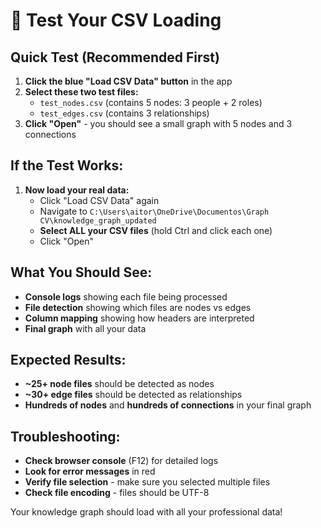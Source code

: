 # 🧪 Test Your CSV Loading

## Quick Test (Recommended First)
1. **Click the blue "Load CSV Data" button** in the app
2. **Select these two test files:**
   - `test_nodes.csv` (contains 5 nodes: 3 people + 2 roles)
   - `test_edges.csv` (contains 3 relationships)
3. **Click "Open"** - you should see a small graph with 5 nodes and 3 connections

## If the Test Works:
1. **Now load your real data:**
   - Click "Load CSV Data" again
   - Navigate to `C:\Users\aitor\OneDrive\Documentos\Graph CV\knowledge_graph_updated`
   - **Select ALL your CSV files** (hold Ctrl and click each one)
   - Click "Open"

## What You Should See:
- **Console logs** showing each file being processed
- **File detection** showing which files are nodes vs edges
- **Column mapping** showing how headers are interpreted
- **Final graph** with all your data

## Expected Results:
- **~25+ node files** should be detected as nodes
- **~30+ edge files** should be detected as relationships
- **Hundreds of nodes** and **hundreds of connections** in your final graph

## Troubleshooting:
- **Check browser console** (F12) for detailed logs
- **Look for error messages** in red
- **Verify file selection** - make sure you selected multiple files
- **Check file encoding** - files should be UTF-8

Your knowledge graph should load with all your professional data!
